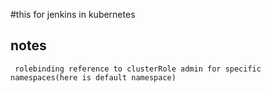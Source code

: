 #this for jenkins in kubernetes

## notes
```
 rolebinding reference to clusterRole admin for specific namespaces(here is default namespace)
```
